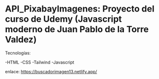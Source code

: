 # API_PixabayImagenes: Proyecto del curso de Udemy (Javascript moderno de Juan Pablo de la Torre Valdez)

Tecnologías:

 -HTML
 -CSS
 -Tailwind
 -Javascript

enlace: https://buscadorimagen13.netlify.app/
